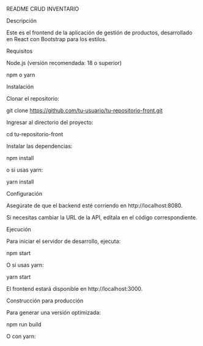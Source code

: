 README CRUD INVENTARIO

Descripción

Este es el frontend de la aplicación de gestión de productos, desarrollado en React con Bootstrap para los estilos.

Requisitos

Node.js (versión recomendada: 18 o superior)

npm o yarn

Instalación

Clonar el repositorio:

git clone https://github.com/tu-usuario/tu-repositorio-front.git

Ingresar al directorio del proyecto:

cd tu-repositorio-front

Instalar las dependencias:

npm install

o si usas yarn:

yarn install

Configuración

Asegúrate de que el backend esté corriendo en http://localhost:8080.

Si necesitas cambiar la URL de la API, edítala en el código correspondiente.

Ejecución

Para iniciar el servidor de desarrollo, ejecuta:

npm start

O si usas yarn:

yarn start

El frontend estará disponible en http://localhost:3000.

Construcción para producción

Para generar una versión optimizada:

npm run build

O con yarn:
